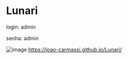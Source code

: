 # Lunari
<p>login: admin</p>
<p>senha: admin</p>

![image](https://github.com/joao-carmassi/Lunari/assets/90992816/8f3dc91b-0ca8-4142-bc98-5b03e1e0492c)
https://joao-carmassi.github.io/Lunari/
